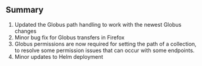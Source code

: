 ## Summary

1. Updated the Globus path handling to work with the newest Globus changes
2. Minor bug fix for Globus transfers in Firefox
3. Globus permissions are now required for setting the path of a collection, to resolve some permission issues that can occur with some endpoints.
4. Minor updates to Helm deployment
